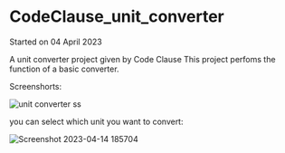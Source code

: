 # CodeClause_unit_converter

Started on 04 April 2023

A unit converter project given by Code Clause 
This project perfoms the function of a basic converter.

Screenshorts:

![unit converter ss](https://user-images.githubusercontent.com/101444116/232056127-a72c5712-a4bf-47f2-b701-0a84d38c7b61.png)

you can select which unit you want to convert:

![Screenshot 2023-04-14 185704](https://user-images.githubusercontent.com/101444116/232056537-98cd02f0-a12b-4fb5-98ca-5d25b3c0441b.png)
